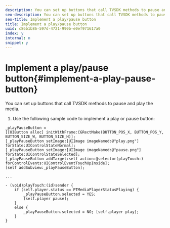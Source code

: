 ```yaml
---
description: You can set up buttons that call TVSDK methods to pause and play the media.
seo-description: You can set up buttons that call TVSDK methods to pause and play the media.
seo-title: Implement a play/pause button
title: Implement a play/pause button
uuid: c86b1b86-597d-4721-990b-e0ef971617a0
index: y
internal: n
snippet: y
---
```


# Implement a play/pause button{#implement-a-play-pause-button}

You can set up buttons that call TVSDK methods to pause and play the media.

1. Use the following sample code to implement a play or pause button:

<a id="example_BC2632D673FE451190A30A23145090D0"></a>

```
_playPauseButton =  
[[UIButton alloc] initWithFrame:CGRectMake(BUTTON_POS_X, BUTTON_POS_Y, BUTTON_SIZE_W, BUTTON_SIZE_H)]; 
[_playPauseButton setImage:[UIImage imageNamed:@"play.png"] forState:UIControlStateNormal];  
[_playPauseButton setImage:[UIImage imageNamed:@"pause.png"] forState:UIControlStateSelected]; 
[_playPauseButton addTarget:self action:@selector(playTouch:) forControlEvents:UIControlEventTouchUpInside]; 
[self addSubview:_playPauseButton]; 
 
... 
 
- (void)playTouch:(id)sender { 
    if (self.player.status == PTMediaPlayerStatusPlaying) { 
        _playPauseButton.selected = YES;  
        [self.player pause]; 
    } 
    else { 
        _playPauseButton.selected = NO; [self.player play]; 
    } 
} 

```

